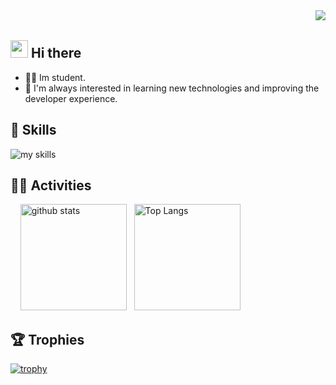 <div align="right">
  <img src="https://komarev.com/ghpvc/?username=Yama1109" />
</div>


## <img src="https://media.giphy.com/media/hvRJCLFzcasrR4ia7z/giphy.gif" width="28"> Hi there

- 🧑‍💻 Im student.
- 🌱 I'm always interested in learning new technologies and improving the developer experience.


## 🌱 Skills
<img alt="my skills" src="https://skillicons.dev/icons?theme=dark&perline=7&i=python,fastapi,nodejs,typescript,docker,postgresql,redis" />
<br>


## 🏃‍♀️ Activities
<div align="left"> 
  <img alt="github stats" height="170px" src="https://github-readme-stats.vercel.app/api?username=Yama1109&theme=vue-dark&layout=compact&show_icons=true&count_private=true" />
  <img alt="Top Langs" height="170px" src="https://github-readme-stats.vercel.app/api/top-langs/?username=Yama1109&theme=vue-dark&layout=compact&count_private=true" />
</div>


## 🏆 Trophies
[![trophy](https://github-profile-trophy.vercel.app/?username=Yama1109)](https://github.com/ryo-ma/github-profile-trophy)
